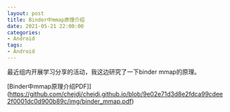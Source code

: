 ```yaml
---
layout: post
title: Binder中mmap原理介绍
date: 2021-05-21 22:00:00
categories: 
- Android
tags:
- Android
---  
```


最近组内开展学习分享的活动，我这边研究了一下binder mmap的原理。

<!--more-->  
[Binder中mmap原理介绍PDF]](https://github.com/chejdj/chejdj.github.io/blob/9e02e71d3d8e2fdca99cdee2f0001dc0d900b89c/img/binder_mmap.pdf)